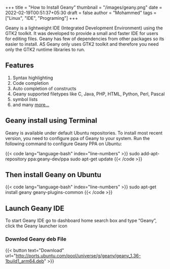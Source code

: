 +++
title = "How to Install Geany"
thumbnail = "/images/geany.png"
date = 2022-02-19T00:51:37+05:30
draft = false
author = "Mohammed"
tags = ["Linux", "IDE", "Programing"]
+++

Geany is a lightweight IDE (Integrated Development Environment) using the GTK2 toolkit. It was developed to provide a small and faster IDE for users for editing files. Geany has few of dependencies from other packages so its easier to install. AS Geany only uses GTK2 toolkit and therefore you need only the GTK2 runtime libraries to run.

## Features
1. Syntax highlighting
2. Code completion
3. Auto completion of constructs
4. Geany supported filetypes like C, Java, PHP, HTML, Python, Perl, Pascal
5. symbol lists
6. and many [more…](https://www.geany.org/about/geany/)

## Geany install using Terminal
Geany is available under default Ubuntu repositories. To install most recent version, you need to configure ppa of Geany to your system. Run the following command to configure Geany PPA on Ubuntu:

{{< code lang="language-bash" index="line-numbers" >}}
    sudo add-apt-repository ppa:geany-dev/ppa
    sudo apt-get update
{{< /code >}}

## Then install Geany on Ubuntu
{{< code lang="language-bash" index="line-numbers" >}}
    sudo apt-get install geany geany-plugins-common
{{< /code >}}

## Launch Geany IDE

To start Geany IDE go to dashboard home search box and type “Geany”, click the Geany launcher icon

### Downlod Geany deb File
{{< button text="Download" url="http://ports.ubuntu.com/pool/universe/g/geany/geany_1.36-1build1_arm64.deb" >}}